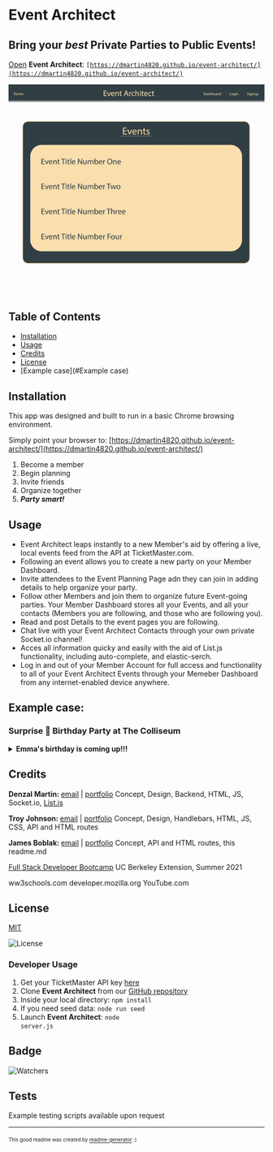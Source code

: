 # Event Architect

## Bring your <em>best</em> Private Parties to Public Events!

[Open](https://dmartin4820.github.io/event-architect/) <strong>Event Architect</strong>:
<code>[https://dmartin4820.github.io/event-architect/](https://dmartin4820.github.io/event-architect/)</code>

![Event Architect demonstration gif](./assets/gifs/e-a_demo.gif)

<!-- ![Event Architect demonstration gif](./assets/images/temp_screenshot.png) -->

## Table of Contents

* [Installation](#installation)
* [Usage](#usage)
* [Credits](#credits)
* [License](#license)
* [Example case](#Example case)

## Installation

This app was designed and built to run in a basic Chrome browsing environment.

Simply point your browser to:
[https://dmartin4820.github.io/event-architect/](https://dmartin4820.github.io/event-architect/)     
1. Become a member
2. Begin planning
3. Invite friends
4. Organize together
5. *<strong>Party smart!</strong>*

## Usage 

* Event Architect leaps instantly to a new Member's aid by offering a live, local events feed from the API at TicketMaster.com.
* Following an event allows you to create a new party on your Member Dashboard.
* Invite attendees to the Event Planning Page adn they can join in adding details to help organize your party.
* Follow other Members and join them to organize future Event-going parties.  Your Member Dashboard stores all your Events, and all your contacts (Members you are following, and those who are following you).
* Read and post Details to the event pages you are following.
* Chat live with your Event Architect Contacts through your own private Socket.io channel!
* Acces all information quicky and easily with the aid of List.js functionality, including auto-complete, and elastic-serch.
* Log in and out of your Member Account for full access and functionality to all of your Event Architect Events through your Memeber Dashboard from any internet-enabled device anywhere.

## Example case:
### Surprise 🎂 Birthday Party at The Colliseum
<details><summary><strong>Emma's birthday is coming up!!!</strong></summary>
She <em>hates</em> birthdays AND surprises. So, a big surpirise party it is! She loves big rock shows, and I want to surprise her by having ten of our closest friends and family meet us in our seats at a local show.

<strong>Now to organize this <em>private party</em> at a <em>public event!</em></strong>

#### <strong>Event Architect</strong> to the rescue!
I point my browser to the [Event Architect](https://dmartin4820.github.io/event-architect/) website and make a login:
![Login gif](./assets/gifs/e-a_make-a-login.gif)

Now I need to find a local rock show for the weekend of my wife's birthday.  A quick query of the TicketMaster API reveals that Queen with Adam Lambert is playing at the Colliseum!  Her favorite band ever!!
![Search Public Events gif](./assets/gifs/e-a_search-events.gif)

I follow the event:
![Follow Event gif](./assets/gifs/e-a_follow-event.gif)

From my Member Dashboard, I can add the first detail cards to the event:
* Shhhhh Surprise Party!!
* date and time
* venue, tickets in will Call
* Park in the North Lot
* Enter from the North (we'll park and enter from the South Lot)
* Shhhhh <strong>SURPRISE</strong> Party!!!!
![Add Details gif](./assets/gifs/e-a_add-details.gif)

Search for friends:
![Search for Friends](./assets/gifs/e-a_search-friend.gif)

Let's follow our friends, so they can view and contribute to our surprise party planning:
![Follow Friends gif](./assets/gifs/e-a_follow-friend.gif)

We can also privately chat live through Socket.io:
![Private Chat gif](./assets/gifs/e-a_pravite-chat.gif)

<strong>Surprise</strong> - no one leaked our secret plans!!! Let's see how it all came together on the Event Page by the Day of the show:
![Party Ready!](./assets/gifs.e-a_party-ready.gif)</details>

## Credits

<strong>Denzal Martin: </strong>[email](dom4822@yahoo.com.) | [portfolio](https://github.com/dmartin4820)
Concept, Design, Backend, HTML, JS, Socket.io, [List.js](https://listjs.com/) 

<strong>Troy Johnson: </strong>[email](tnj8510@gmail.com) | [portfolio]()
Concept, Design, Handlebars, HTML, JS, CSS, API and HTML routes

<strong>James Boblak: </strong>[email](james@skepticalrecords.com) | [portfolio](https://github.com/jamesboblak)
Concept, API and HTML routes, <span>this readme.md</span>


[Full Stack Developer Bootcamp](https://bootcamp.berkeley.edu/coding/)
UC Berkeley Extension, Summer 2021

ww3schools.com
developer.mozilla.org
YouTube.com

## License

[MIT](https://choosealicense.com/licenses/mit/)

![License](https://img.shields.io/github/license/dmartin4820/event-architect)

### Developer Usage
1. Get your TicketMaster API key [here](https://developer.ticketmaster.com/)
2. Clone <strong>Event Architect</strong> from our [GitHub repository](https://github.com/dmartin4820/event-architect)
3. Inside your local directory:
<code>npm install</code>
4. If you need seed data:
<code>node run seed</code>
5. Launch <strong>Event Architect</strong>:
<code>node server.js</code>

## Badge

![Watchers](https://img.shields.io/github/watchers/dmartin4820/event-architect?style=social)


## Tests

Example testing scripts available upon request

---

<sup><sub> This good readme was created by [readme-generator](https://github.com/jamesboblak/readme-generator) :)</sub></sup>